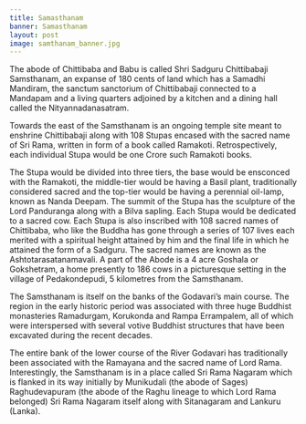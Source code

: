 ```yaml
---
title: Samasthanam
banner: Samasthanam
layout: post
image: samthanam_banner.jpg
---
```


The abode of Chittibaba and Babu is called Shri Sadguru Chittibabaji Samsthanam, an expanse of 180 cents of land which has a Samadhi Mandiram, the sanctum sanctorium of Chittibabaji connected to a Mandapam and a living quarters adjoined by a kitchen and a dining hall called the Nityannadanasatram.

Towards the east of the Samsthanam is an ongoing temple site meant to enshrine Chittibabaji along with 108 Stupas encased with the sacred name of Sri Rama, written in form of a book called Ramakoti. Retrospectively, each individual Stupa would be one Crore such Ramakoti books.

The Stupa would be divided into three tiers, the base would be ensconced with the Ramakoti, the middle-tier would be having a Basil plant, traditionally considered sacred and the top-tier would be having a perennial oil-lamp, known as Nanda Deepam. The summit of the Stupa has the sculpture of the Lord Panduranga along with a Bilva sapling. Each Stupa would be dedicated to a sacred cow. Each Stupa is also inscribed with 108 sacred names of Chittibaba, who like the Buddha has gone through a series of 107 lives each merited with a spiritual height attained by him and the final life in which he attained the form of a Sadguru. The sacred names are known as the Ashtotarasatanamavali. A part of the Abode is a 4 acre Goshala or Gokshetram, a home presently to 186 cows in a picturesque setting in the village of Pedakondepudi, 5 kilometres from the Samsthanam.

The Samsthanam is itself on the banks of the Godavari’s main course. The region in the early historic period was associated with three huge Buddhist monasteries Ramadurgam, Korukonda and Rampa Errampalem, all of which were interspersed with several votive Buddhist structures that have been excavated during the recent decades.

The entire bank of the lower course of the River Godavari has traditionally been associated with the Ramayana and the sacred name of Lord Rama. Interestingly, the Samsthanam is in a place called Sri Rama Nagaram which is flanked in its way initially by Munikudali (the abode of Sages) Raghudevapuram (the abode of the Raghu lineage to which Lord Rama belonged) Sri Rama Nagaram itself along with Sitanagaram and Lankuru (Lanka).